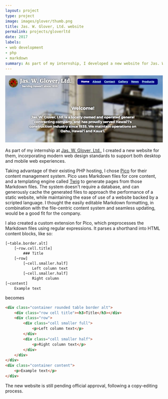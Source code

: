```yaml
---
layout: project
type: project
image: images/glover/thumb.png
title: Jas. W. Glover, Ltd. website
permalink: projects/gloverltd
date: 2017
labels:
- web development
- php
- markdown
summary: As part of my internship, I developed a new website for Jas. W. Glover, Ltd. 
---
```


<img class="ui image rounded" src="../images/glover/home.png">

As part of my internship at [Jas. W. Glover, Ltd.](https://www.gloverltd.com), I created a new website for them, incorporating modern web design standards to support both desktop and mobile web experiences.

Taking advantage of their existing PHP hosting, I chose [Pico](http://picocms.org/) for their content management system. Pico uses Markdown files for core content, and a templating engine called [Twig](https://twig.symfony.com/) to generate pages from those Markdown files. The system doesn't require a database, and can generously cache the generated files to approach the performance of a static website, while maintaining the ease of use of a website backed by a scripted language. I thought the easily editable Markdown formatting, in combination with the file-centric content system and seamless updating, would be a good fit for the company.

I also created a custom extension for Pico, which preprocesses the Markdown files using regular expressions. It parses a shorthand into HTML content blocks, like so:

```
[~table.border.alt]
	[~row.cell.title]
		### Title
	[~row]
		[~cell.smaller.half]
			Left column text
		[~cell.smaller.half]
			Right column
[~content]
	Example text
``` 

becomes

```html
<div class="container rounded table border alt">
	<div class="row cell title"><h3>Title</h3></div>
	<div class="row">
		<div class="cell smaller full">
			<p>Left column text</p>
		</div>
		<div class="cell smaller half">
			<p>Right column text</p>
		</div>
	</div>
</div>
<div class="container content">
	<p>Example text</p>
</div>
```


The new website is still pending official approval, following a copy-editing process.

